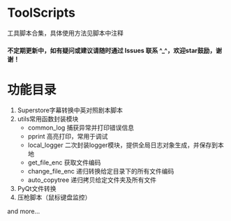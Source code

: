 # ToolScripts
工具脚本合集，具体使用方法见脚本中注释
#### 不定期更新中，如有疑问或建议请随时通过 Issues 联系 ^_^，欢迎star鼓励，谢谢！

# 功能目录
1. Superstore字幕转换中英对照剧本脚本
2. utils常用函数封装模块
   - common_log 捕获异常并打印错误信息
   - pprint 高亮打印，常用于调试
   - local_logger 二次封装logger模块，提供全局日志对象生成，并保存到本地
   - get_file_enc 获取文件编码
   - change_file_enc 递归转换给定目录下的所有文件编码
   - auto_copytree 递归拷贝给定文件夹及所有文件
3. PyQt文件转换
4. 压枪脚本（鼠标键盘监控）

and more...
